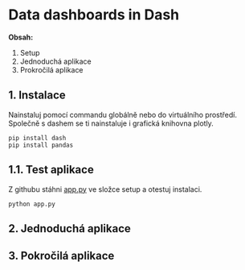 # Data dashboards in Dash
**Obsah:**
 1. Setup
 2. Jednoduchá aplikace
 4. Prokročilá aplikace
## 1. Instalace
Nainstaluj pomocí commandu globálně nebo do virtuálního prostředí.
Společně s dashem se ti nainstaluje i grafická knihovna plotly.


    pip install dash
    pip install pandas
## 1.1. Test aplikace
Z githubu stáhni [app.py](https://github.com/kutscheraa/DASH/blob/main/setup/app.py) ve složce setup a otestuj instalaci.

    python app.py
## 2. Jednoduchá aplikace

## 3. Pokročilá aplikace